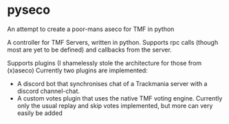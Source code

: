 # pyseco
An attempt to create a poor-mans aseco for TMF in python


A controller for TMF Servers, written in python.
Supports rpc calls (though most are yet to be defined) and callbacks from the server.

Supports plugins (I shamelessly stole the architecture for those from (x)aseco)
Currently two plugins are implemented:
  - A discord bot that synchronises chat of a Trackmania server with a discord channel-chat.
  - A custom votes plugin that uses the native TMF voting engine. Currently only the usual replay and skip votes implemented,
    but more can very easily be added

